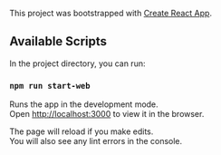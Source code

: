 This project was bootstrapped with [Create React App](https://github.com/facebook/create-react-app).

## Available Scripts

In the project directory, you can run:

### `npm run start-web`

Runs the app in the development mode.<br />
Open [http://localhost:3000](http://localhost:3000) to view it in the browser.

The page will reload if you make edits.<br />
You will also see any lint errors in the console.
